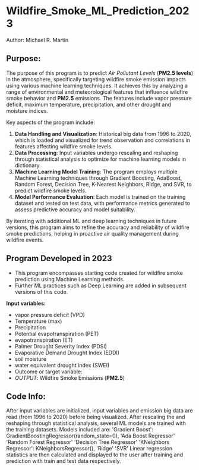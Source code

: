 # Wildfire_Smoke_ML_Prediction_2023
Author: Michael R. Martin

## Purpose:
The purpose of this program is to predict *Air Pollutant Levels* (**PM2.5 levels**) in the atmosphere, specifically targeting wildfire smoke emission impacts using various machine learning techniques. It achieves this by analyzing a range of environmental and meteorological features that influence wildfire smoke behavior and **PM2.5** emissions. The features include vapor pressure deficit, maximum temperature, precipitation, and other drought and moisture indices.

Key aspects of the program include:

1. **Data Handling and Visualization**: Historical big data from 1996 to 2020, which is loaded and visualized for trend observation and correlations in features affecting wildfire smoke levels.
2. **Data Processing**: Input variables undergo rescaling and reshaping through statistical analysis to optimize for machine learning models in dictionary.
3. **Machine Learning Model Training**: The program employs multiple Machine Learning techniques through Gradient Boosting, AdaBoost, Random Forest, Decision Tree, K-Nearest Neighbors, Ridge, and SVR, to predict wildfire smoke levels.
4. **Model Performance Evaluation**: Each model is trained on the training dataset and tested on test data, with performance metrics generated to assess predictive accuracy and model suitability.

By iterating with additional ML and deep learning techniques in future versions, this program aims to refine the accuracy and reliability of wildfire smoke predictions, helping in proactive air quality management during wildfire events.

## Program Developed in 2023
- This program encompasses starting code created for wildfire smoke prediction using Machine Learning methods.
- Further ML practices such as Deep Learning are added in subsequent versions of this code.

**Input variables:**
- vapor pressure deficit (VPD)
- Temperature (max)
- Precipitation
- Potential evapotranspiration (PET)
- evapotranspiration (ET)
- Palmer Drought Severity Index (PDSI)
- Evaporative Demand Drought Index (EDDI)
- soil moisture
- water equivalent drought index (SWEI)
- Outcome or target variable:
- *OUTPUT*: Wildfire Smoke Emissions (**PM2.5**)

## Code Info:
After input variables are initialized, input variables and emission big data are read (from 1996 to 2020) before being visualized.
After rescaling the and reshaping through statistical analysis, several ML models are trained with the training datasets. Models included are:
'Gradient Boost': GradientBoostingRegressor(random_state=0),
    'Ada Boost Regressor'
    'Random Forest Regressor'
    'Decision Tree Regressor'
    'KNeighbors Regressor': KNeighborsRegressor(),
    'Ridge'
    'SVR'
Linear regression statistics are then calculated and displayed to the user after training and prediction with train and test data respectively.

